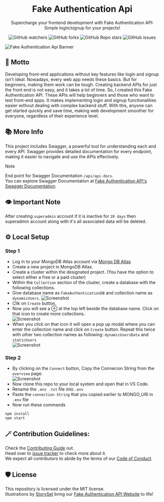 <h1 align="center" id="title">Fake Authentication Api</h1>
<p align="center" id="description">Supercharge your frontend development with Fake Authentication API: Simple login/signup for your projects!</p>

<div align="center"> 

![GitHub watchers](https://img.shields.io/github/watchers/rakshixh/FakeAuthentication-API?label=Number%20of%20Watchers&style=flat&labelColor=purple&color=blue)
![GitHub forks](https://img.shields.io/github/forks/rakshixh/FakeAuthentication-API?label=Number%20of%20Forks&style=flat&labelColor=purple&color=blue)
![GitHub Repo stars](https://img.shields.io/github/stars/rakshixh/FakeAuthentication-API?style=flat&label=Number%20of%20Stars&labelColor=purple&color=blue)
![GitHub issues](https://img.shields.io/github/issues/rakshixh/FakeAuthentication-API?label=Number%20of%20Issues&labelColor=purple&color=blue)

</div>

![Fake Authentication Api Banner](https://github.com/rakshixh/FakeAuthentication-API/assets/83587918/269168d2-6d7e-437e-967c-5382a648c001)

<h2>👾 Motto</h2>
<p>Developing front-end applications without key features like login and signup isn't ideal. Nowadays, every web app needs these basics. But for beginners, making them work can be tough. Creating backend APIs for just the front end is not easy, and it takes a lot of time. So, I created this Fake Authentication API. These APIs will help beginners and those who want to test front-end apps. It makes implementing login and signup functionalities easier without dealing with complex backend stuff. With this, anyone can get started quickly and save time, making web development smoother for everyone, regardless of their experience level.</p>

<h2>📚 More Info </h2>

This project includes Swagger, a powerful tool for understanding each and every API. Swagger provides detailed documentation for every endpoint, making it easier to navigate and use the APIs effectively.

> [!NOTE]
> End point for Swagger Documentation `/api/api-docs`.<br>
> You can explore Swagger Documentation at [Fake Authentication API's Swagger Documentation](https://fakeauthentication-api.onrender.com/api/api-docs/).

<h2>👁️ Important Note </h2>

After creating `superadmin` account if it is inactive for `28 days` then superadmin account along with it's all associated data will be deleted.

<h2>⚙️ Local Setup</h2>

### Step 1
- Log in to your MongoDB Atlas account via [Mongo DB Atlas](https://account.mongodb.com/account/login)
- Create a new project in MongoDB Atlas.
- Create a cluster within the designated project. (You have the option to select either a free or a paid cluster)
- Within the `Collection` section of the cluster, create a database with the following collections.
- Give database name as `FakeAuthenticationDB` and collection name as `dynamicUsers`.
 ![Screenshot](https://github.com/rakshixh/FakeAuthentication-API/assets/83587918/d30e7957-b36d-482b-aad8-70b0e6e1c154)
- Clik on `Create` button.
- Now you will see a &#8853; at the top left beside the database name. Click on that icon to create more collections. <br>
 ![Screenshot](https://github.com/rakshixh/FakeAuthentication-API/assets/83587918/bba0179c-b792-41c8-b1dc-ea37a3fca4eb)
- When you click on that icon it will open a pop up modal where you can enter the collection name and click on `Create` button. Repeat this twice with other two collection names as following: `dynamicUsersData` and `staticUsers` <br>
 ![Screenshot](https://github.com/rakshixh/FakeAuthentication-API/assets/83587918/d7896be3-27cc-4f87-89f3-e53cdf6ddc6e)

### Step 2
- By clicking on the `Connect` button, Copy the Connecion String from the `overview` page. <br>
![Screenshot](https://github.com/rakshixh/FakeAuthentication-API/assets/83587918/40fd3c4d-04ef-4aae-9692-10d83058844a)
- Now clone this repo to your local system and open that in VS Code.
- Rename the `.env .txt` file into `.env`
- Paste the `connection String` that you copied earlier to MONGO_URI in `.env` file
- Now run these commands
```
npm install
npm start
```

<h2>🪄 Contribution Guidelines:</h2>

Check the [Contributing Guide](https://github.com/rakshixh/FakeAuthentication-API/blob/main/.github/CONTRIBUTING.md) out. <br>
Head over to [issue tracker](https://github.com/rakshixh/FakeAuthentication-API/issues) to check more about it. <br>
We expect all contributors to abide by the terms of our [Code of Conduct](https://github.com/rakshixh/FakeAuthentication-API/blob/main/.github/CODE_OF_CONDUCT.md).

<h2>🛡️ License</h2>

This repository is licensed under the MIT license.<br>
Illustrations by [StorySet](https://storyset.com/data) bring our [Fake Authentication API Website](https://fakeauthentication-api.onrender.com/) to life!
